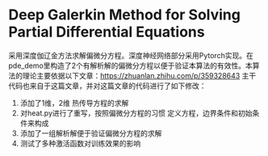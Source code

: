 # Deep Galerkin Method  for Solving Partial Differential Equations
采用深度伽辽金方法求解偏微分方程。深度神经网络部分采用Pytorch实现。在pde_demo里构造了2个有解析解的偏微分方程以便于验证本算法的有效性。本算法的理论主要依据以下文章：https://zhuanlan.zhihu.com/p/359328643
主干代码也来自于这篇文章，并对这篇文章的代码进行了如下修改：
1. 添加了1维，2维 热传导方程的求解 
2. 对heat.py进行了重写，按照偏微分方程的习惯 定义方程，边界条件和初始条件来构成
3. 添加了一组解析解便于验证偏微分方程的求解
4. 测试了多种激活函数对训练效果的影响
